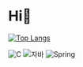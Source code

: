 # Hi👋
[![Top Langs](https://github-readme-stats.vercel.app/api/top-langs/?username=hunwoo0122&layout=compact)](https://github.com/hunwoo0122/github-readme-stats)

![C](https://img.shields.io/badge/-C-123456?style=flat-square&logo=C&logoColor=black)
![자바](https://img.shields.io/badge/-자바-007396?style=flat&logo=Java&logoColor=ffffff)
![Spring](https://img.shields.io/badge/-Spring-6DB33F?style=for-the-badge&logo=Spring&logoColor=white)
